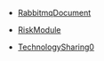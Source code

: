 
- [RabbitmqDocument](https://github.com/yellow013/shares/blob/master/RabbitmqDocument.md)

- [RiskModule](https://github.com/yellow013/shares/blob/master/RiskModule.md)

- [TechnologySharing0](https://github.com/yellow013/shares/blob/master/TechnologySharing0.md)
